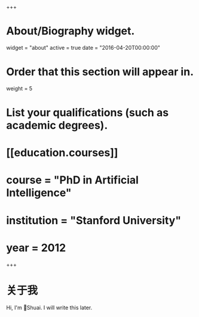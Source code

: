 +++
# About/Biography widget.
widget = "about"
active = true
date = "2016-04-20T00:00:00"

# Order that this section will appear in.
weight = 5


# List your qualifications (such as academic degrees).
# [[education.courses]]
#  course = "PhD in Artificial Intelligence"
#  institution = "Stanford University"
#  year = 2012


+++

# 关于我

Hi, I'm Shuai. I will write this later.